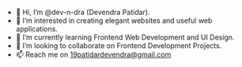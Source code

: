 - 👋 Hi, I’m @dev-n-dra (Devendra Patidar).
- 👀 I’m interested in creating elegant websites and useful web applications.
- 🌱 I’m currently learning Frontend Web Development and UI Design.
- 💞️ I’m looking to collaborate on Frontend Development Projects.
- 📫 Reach me on 19patidardevendra@gmail.com

<!---
dev-n-dra/dev-n-dra is a ✨ special ✨ repository because its `README.md` (this file) appears on your GitHub profile.
You can click the Preview link to take a look at your changes.
--->
